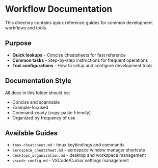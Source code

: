 # Workflow Documentation

This directory contains quick reference guides for common development workflows and tools.

## Purpose

- **Quick lookups** - Concise cheatsheets for fast reference
- **Common tasks** - Step-by-step instructions for frequent operations
- **Tool configurations** - How to setup and configure development tools

## Documentation Style

All docs in this folder should be:

- Concise and scannable
- Example-focused
- Command-ready (copy-paste friendly)
- Organized by frequency of use

## Available Guides

- `tmux-cheatsheet.md` - tmux keybindings and commands
- `aerospace_cheatsheet.md` - aerospace window manager shortcuts
- `desktops_organization.md` - desktop and workspace management
- `vscode-config.md` - VSCode/Cursor settings management
